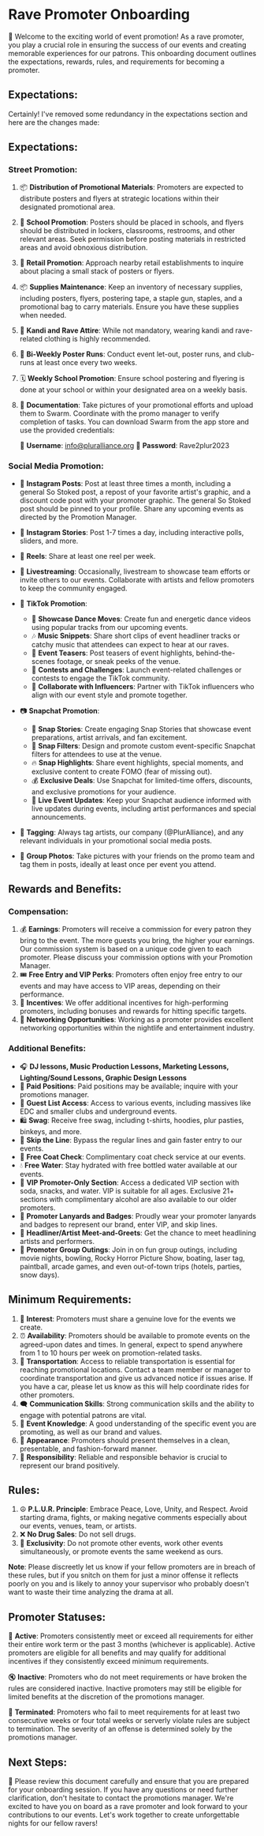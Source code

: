 # Rave Promoter Onboarding

🎉 Welcome to the exciting world of event promotion! As a rave promoter, you play a crucial role in ensuring the success of our events and creating memorable experiences for our patrons. This onboarding document outlines the expectations, rewards, rules, and requirements for becoming a promoter.

## Expectations:

Certainly! I've removed some redundancy in the expectations section and here are the changes made:

## Expectations:

### Street Promotion:
1. 📦 **Distribution of Promotional Materials**: Promoters are expected to distribute posters and flyers at strategic locations within their designated promotional area.
2. 🏫 **School Promotion**: Posters should be placed in schools, and flyers should be distributed in lockers, classrooms, restrooms, and other relevant areas. Seek permission before posting materials in restricted areas and avoid obnoxious distribution.
3. 🏪 **Retail Promotion**: Approach nearby retail establishments to inquire about placing a small stack of posters or flyers.
4. 📦 **Supplies Maintenance**: Keep an inventory of necessary supplies, including posters, flyers, postering tape, a staple gun, staples, and a promotional bag to carry materials. Ensure you have these supplies when needed.
5. 🕺 **Kandi and Rave Attire**: While not mandatory, wearing kandi and rave-related clothing is highly recommended.
6. 🔄 **Bi-Weekly Poster Runs**: Conduct event let-out, poster runs, and club-runs at least once every two weeks.
7. 🗓️ **Weekly School Promotion**: Ensure school postering and flyering is done at your school or within your designated area on a weekly basis.
8. 📸 **Documentation**: Take pictures of your promotional efforts and upload them to Swarm. Coordinate with the promo manager to verify completion of tasks. You can download Swarm from the app store and use the provided credentials:
  
   📱 **Username**: info@pluralliance.org
   🔐 **Password**: Rave2plur2023

### Social Media Promotion:
- 📸 **Instagram Posts**: Post at least three times a month, including a general So Stoked post, a repost of your favorite artist's graphic, and a discount code post with your promoter graphic. The general So Stoked post should be pinned to your profile. Share any upcoming events as directed by the Promotion Manager.
- 📸 **Instagram Stories**: Post 1-7 times a day, including interactive polls, sliders, and more.
- 🎥 **Reels**: Share at least one reel per week.
- 🎥 **Livestreaming**: Occasionally, livestream to showcase team efforts or invite others to our events. Collaborate with artists and fellow promoters to keep the community engaged.
- 🎵 **TikTok Promotion**:
  - 🕺 **Showcase Dance Moves**: Create fun and energetic dance videos using popular tracks from our upcoming events.
  - 🎶 **Music Snippets**: Share short clips of event headliner tracks or catchy music that attendees can expect to hear at our raves.
  - 🚀 **Event Teasers**: Post teasers of event highlights, behind-the-scenes footage, or sneak peeks of the venue.
  - 🎁 **Contests and Challenges**: Launch event-related challenges or contests to engage the TikTok community.
  - 🌟 **Collaborate with Influencers**: Partner with TikTok influencers who align with our event style and promote together.
- 📷 **Snapchat Promotion**:
  - 📸 **Snap Stories**: Create engaging Snap Stories that showcase event preparations, artist arrivals, and fan excitement.
  - 👻 **Snap Filters**: Design and promote custom event-specific Snapchat filters for attendees to use at the venue.
  - 🔥 **Snap Highlights**: Share event highlights, special moments, and exclusive content to create FOMO (fear of missing out).
  - 💰 **Exclusive Deals**: Use Snapchat for limited-time offers, discounts, and exclusive promotions for your audience.
  - 🎤 **Live Event Updates**: Keep your Snapchat audience informed with live updates during events, including artist performances and special announcements.
  
- 📸 **Tagging**: Always tag artists, our company (@PlurAlliance), and any relevant individuals in your promotional social media posts.
- 📸 **Group Photos**: Take pictures with your friends on the promo team and tag them in posts, ideally at least once per event you attend.
## Rewards and Benefits:

### Compensation:
1. 💰 **Earnings**: Promoters will receive a commission for every patron they bring to the event. The more guests you bring, the higher your earnings. Our commission system is based on a unique code given to each promoter. Please discuss your commission options with your Promotion Manager.
2. 🎟️ **Free Entry and VIP Perks**: Promoters often enjoy free entry to our events and may have access to VIP areas, depending on their performance.
3. 🎯 **Incentives**: We offer additional incentives for high-performing promoters, including bonuses and rewards for hitting specific targets.
4. 🤝 **Networking Opportunities**: Working as a promoter provides excellent networking opportunities within the nightlife and entertainment industry.

### Additional Benefits:
- 🎧 **DJ lessons, Music Production Lessons, Marketing Lessons, Lighting/Sound Lessons, Graphic Design Lessons**
- 🎤 **Paid Positions**: Paid positions may be available; inquire with your promotions manager.
- 🥳 **Guest List Access**: Access to various events, including massives like EDC and smaller clubs and underground events.
- 🛍️ **Swag**: Receive free swag, including t-shirts, hoodies, plur pasties, binkeys, and more.
- 🚀 **Skip the Line**: Bypass the regular lines and gain faster entry to our events.
- 🧥 **Free Coat Check**: Complimentary coat check service at our events.
- 💧 **Free Water**: Stay hydrated with free bottled water available at our events.
- 🎫 **VIP Promoter-Only Section**: Access a dedicated VIP section with soda, snacks, and water. VIP is suitable for all ages. Exclusive 21+ sections with complimentary alcohol are also available to our older promoters.
- 📌 **Promoter Lanyards and Badges**: Proudly wear your promoter lanyards and badges to represent our brand, enter VIP, and skip lines.
- 🌟 **Headliner/Artist Meet-and-Greets**: Get the chance to meet headlining artists and performers.
- 🎉 **Promoter Group Outings**: Join in on fun group outings, including movie nights, bowling, Rocky Horror Picture Show, boating, laser tag, paintball, arcade games, and even out-of-town trips (hotels, parties, snow days).

## Minimum Requirements:
1. 💖 **Interest**: Promoters must share a genuine love for the events we create.
2. ⏰ **Availability**: Promoters should be available to promote events on the agreed-upon dates and times. In general, expect to spend anywhere from 1 to 10 hours per week on promotion-related tasks.
3. 🚗 **Transportation**: Access to reliable transportation is essential for reaching promotional locations. Contact a team member or manager to coordinate transportation and give us advanced notice if issues arise. If you have a car, please let us know as this will help coordinate rides for other promoters.
4. 🗨️ **Communication Skills**: Strong communication skills and the ability to engage with potential patrons are vital.
5. 🎊 **Event Knowledge**: A good understanding of the specific event you are promoting, as well as our brand and values.
6. 👗 **Appearance**: Promoters should present themselves in a clean, presentable, and fashion-forward manner.
7. 🙌 **Responsibility**: Reliable and responsible behavior is crucial to represent our brand positively.

## Rules:

1. ☮️ **P.L.U.R. Principle**: Embrace Peace, Love, Unity, and Respect. Avoid starting drama, fights, or making negative comments especially about our events, venues, team, or artists.
2. ❌ **No Drug Sales**: Do not sell drugs.
3. 🚫 **Exclusivity**: Do not promote other events, work other events simultaneously, or promote events the same weekend as ours.

**Note**: Please discreetly let us know if your fellow promoters are in breach of these rules, but if you snitch on them for just a minor offense it reflects poorly on you and is likely to annoy your supervisor who probably doesn't want to waste their time analyzing the drama at all.


## Promoter Statuses:

👥 **Active**: Promoters consistently meet or exceed all requirements for either their entire work term or the past 3 months (whichever is applicable). Active promoters are eligible for all benefits and may qualify for additional incentives if they consistently exceed minimum requirements.

🔇 **Inactive**: Promoters who do not meet requirements or have broken the rules are considered inactive. Inactive promoters may still be eligible for limited benefits at the discretion of the promotions manager.

🚫 **Terminated**: Promoters who fail to meet requirements for at least two consecutive weeks or four total weeks or serverly violate rules are subject to termination. The severity of an offense is determined solely by the promotions manager.

## Next Steps:

👣 Please review this document carefully and ensure that you are prepared for your onboarding session. If you have any questions or need further clarification, don't hesitate to contact the promotions manager. We're excited to have you on board as a rave promoter and look forward to your contributions to our events. Let's work together to create unforgettable nights for our fellow ravers!
